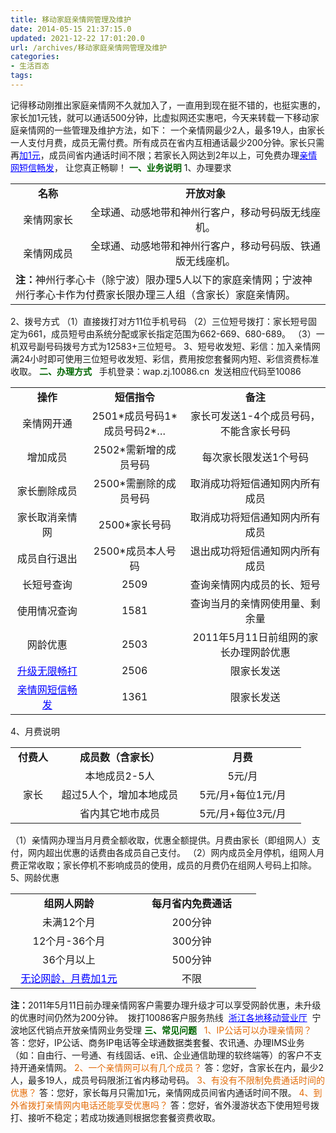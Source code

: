 ```yaml
---
title: 移动家庭亲情网管理及维护
date: 2014-05-15 21:37:15.0
updated: 2021-12-22 17:01:20.0
url: /archives/移动家庭亲情网管理及维护
categories: 
- 生活百态
tags: 
---
```


记得移动刚推出家庭亲情网不久就加入了，一直用到现在挺不错的，也挺实惠的，家长加1元钱，就可以通话500分钟，比虚拟网还实惠吧，今天来转载一下移动家庭亲情网的一些管理及维护方法，如下：
一个亲情网最少2人，最多19人，由家长一人支付月费，成员无需付费。所有成员在省内互相通话最少200分钟。家长只需再<a style="color: blue;" href="http://service.zj.10086.cn/yw/transact/queryFamilyNetCall.do?bid=8ac64baa3805e109013831ddb50701f5" target="_self">加1元</a>，成员间省内通话时间不限；若家长入网达到2年以上，可免费办理<a style="color: blue;" href="http://service.zj.10086.cn/yw/transact/familymessagesent.do?bid=8ac63d58431ec9d701431ecd48920001" target="_self">亲情网短信畅发</a>， 让您真正畅聊！
<strong><span style="color: #006400;">一、业务说明</span></strong>
1、办理要求
<table width="481" cellspacing="0" cellpadding="0">
<tbody>
<tr>
<td align="center" valign="middle" width="97"><strong>名称</strong></td>
<td align="center" valign="middle" width="353"><strong>开放对象</strong></td>
</tr>
<tr>
<td align="center" valign="middle" width="97">亲情网家长</td>
<td align="center" valign="middle" width="353">全球通、动感地带和神州行客户，移动号码版无线座机。</td>
</tr>
<tr>
<td align="center" valign="middle" width="97">亲情网成员</td>
<td align="center" valign="middle" width="353">全球通、动感地带和神州行客户，移动号码版、铁通版无线座机。</td>
</tr>
<tr>
<td colspan="2" valign="top" width="548"><strong>注：</strong>神州行孝心卡（除宁波）限办理5人以下的家庭亲情网；宁波神州行孝心卡作为付费家长限办理三人组（含家长）家庭亲情网。</td>
</tr>
</tbody>
</table>
2、拨号方式
（1）直接拨打对方11位手机号码
（2）三位短号拨打：家长短号固定为661，成员短号由系统分配或家长指定范围为662-669、680-689。
（3）一机双号副号码拨号方式为12583+三位短号。
3、短号收发短、彩信：加入亲情网满24小时即可使用三位短号收发短、彩信，费用按您套餐网内短、彩信资费标准收取。
<span style="color: #006400;"><strong>二、办理方式</strong></span>
<label><img src="http://service.zj.10086.cn/images/wsyyt.png" alt="" data-cke-saved-src="http://service.zj.10086.cn/images/wsyyt.png" /></label>
<label><img src="http://service.zj.10086.cn/images/zsyyt.png" alt="" data-cke-saved-src="http://service.zj.10086.cn/images/zsyyt.png" /></label>
手机登录：wap.zj.10086.cn
<label><img src="http://service.zj.10086.cn/images/dxyyt.png" alt="" data-cke-saved-src="http://service.zj.10086.cn/images/dxyyt.png" /></label>
<label>发送相应代码至10086</label>
<table width="667" cellspacing="0" cellpadding="0"><colgroup><col span="3" width="72" /></colgroup>
<tbody>
<tr>
<td align="center" valign="middle" width="138" height="0"><strong>操作</strong></td>
<td align="center" valign="middle" width="186" height="0"><strong>短信指令</strong></td>
<td align="center" valign="middle" width="279" height="0"><strong>备注</strong></td>
</tr>
<tr>
<td align="center" valign="middle" width="138" height="13">亲情网开通</td>
<td align="center" valign="middle" width="186">2501*成员号码1*成员号码2*…</td>
<td align="center" valign="middle" width="279">家长可发送1-4个成员号码，不能含家长号码</td>
</tr>
<tr>
<td align="center" valign="middle" width="138" height="13">增加成员</td>
<td align="center" valign="middle" width="186">2502*需新增的成员号码</td>
<td align="center" valign="middle" width="279">每次家长限发送1个号码</td>
</tr>
<tr>
<td align="center" valign="middle" width="138" height="13">家长删除成员</td>
<td align="center" valign="middle" width="186">2500*需删除的成员号码</td>
<td align="center" valign="middle" width="279">取消成功将短信通知网内所有成员</td>
</tr>
<tr>
<td align="center" valign="middle" width="138" height="13">家长取消亲情网</td>
<td align="center" valign="middle" width="186">2500*家长号码</td>
<td align="center" valign="middle" width="279">取消成功将短信通知网内所有成员</td>
</tr>
<tr>
<td align="center" valign="middle" width="138" height="13">成员自行退出</td>
<td align="center" valign="middle" width="186">2500*成员本人号码</td>
<td align="center" valign="middle" width="279">退出成功将短信通知网内所有成员</td>
</tr>
<tr>
<td align="center" valign="middle" width="138" height="13">长短号查询</td>
<td align="center" valign="middle" width="186">2509</td>
<td align="center" valign="middle" width="279">查询亲情网内成员的长、短号</td>
</tr>
<tr>
<td align="center" valign="middle" width="138" height="13">使用情况查询</td>
<td align="center" valign="middle" width="186">1581</td>
<td align="center" valign="middle" width="279">查询当月的亲情网使用量、剩余量</td>
</tr>
<tr>
<td align="center" valign="middle" width="138" height="13">网龄优惠</td>
<td align="center" valign="middle" width="186">2503</td>
<td align="center" valign="middle" width="279">2011年5月11日前组网的家长办理网龄优惠</td>
</tr>
<tr>
<td align="center" valign="middle" width="138"><a style="color: blue;" href="http://service.zj.10086.cn/yw/transact/queryFamilyNetCall.do?bid=8ac64baa3805e109013831ddb50701f5" target="_self">升级无限畅打</a></td>
<td align="center" valign="middle" width="186">2506</td>
<td align="center" valign="middle" width="279">限家长发送</td>
</tr>
<tr>
<td colspan="1" rowspan="1" align="center" valign="middle" width="138"><a style="color: blue;" href="http://service.zj.10086.cn/yw/transact/familymessagesent.do?bid=8ac63d58431ec9d701431ecd48920001" target="_self">亲情网短信畅发</a></td>
<td colspan="1" rowspan="1" align="center" valign="middle" width="186">1361</td>
<td colspan="1" rowspan="1" align="center" valign="middle" width="279">限家长发送</td>
</tr>
</tbody>
</table>
4、月费说明
<table width="375" cellspacing="0" cellpadding="0"><colgroup><col width="72" /><col width="206" /><col width="187" /></colgroup>
<tbody>
<tr>
<td align="center" valign="middle" width="40" height="17"><strong>付费人</strong></td>
<td align="center" valign="middle" width="149"><strong>成员数（含家长）</strong></td>
<td align="center" valign="middle" width="111"><strong>月费</strong></td>
</tr>
<tr>
<td rowspan="3" align="center" valign="middle" width="40" height="50">家长</td>
<td align="center" valign="middle" width="149">本地成员2-5人</td>
<td align="center" valign="middle" width="111">5元/月</td>
</tr>
<tr>
<td align="center" valign="middle" width="149" height="17">超过5人个，增加本地成员</td>
<td align="center" valign="middle" width="111">5元/月+每位1元/月</td>
</tr>
<tr>
<td align="center" valign="middle" width="149" height="17">省内其它地市成员</td>
<td align="center" valign="middle" width="111">5元/月+每位3元/月</td>
</tr>
</tbody>
</table>
（1）亲情网办理当月月费全额收取，优惠全额提供。月费由家长（即组网人）支付，网内超出优惠的话费由各成员自己支付。
（2）网内成员全月停机，组网人月费正常收取；家长停机不影响成员的使用，成员的月费仍在组网人号码上扣除。
5、网龄优惠
<table width="378" cellspacing="0" cellpadding="0"><colgroup><col width="142" /><col width="206" /></colgroup>
<tbody>
<tr>
<td align="center" valign="middle" width="171" height="16"><strong>组网人网龄</strong></td>
<td align="center" valign="middle" width="164"><strong>每月省内免费通话</strong></td>
</tr>
<tr>
<td align="center" valign="middle" width="171" height="16">未满12个月</td>
<td align="center" valign="middle" width="164">200分钟</td>
</tr>
<tr>
<td align="center" valign="middle" width="171" height="16">12个月-36个月</td>
<td align="center" valign="middle" width="164">300分钟</td>
</tr>
<tr>
<td align="center" valign="middle" width="171" height="16">36个月以上</td>
<td align="center" valign="middle" width="164">500分钟</td>
</tr>
<tr>
<td align="center" valign="middle" width="171" height="16"><a style="color: blue;" href="http://service.zj.10086.cn/yw/transact/queryFamilyNetCall.do?bid=8ac64baa3805e109013831ddb50701f5" target="_self">无论网龄，月费加1元</a></td>
<td align="center" valign="middle" width="164">不限</td>
</tr>
</tbody>
</table>
<strong>注：</strong>2011年5月11日前办理亲情网客户需要办理升级才可以享受网龄优惠，未升级的优惠时间仍然为200分钟。
<img src="http://service.zj.10086.cn/images/kffwrx.png" alt="" data-cke-saved-src="http://service.zj.10086.cn/images/kffwrx.png" />
<label>拨打10086客户服务热线</label>
<label><img src="http://service.zj.10086.cn/images/styyt.png" alt="" data-cke-saved-src="http://service.zj.10086.cn/images/styyt.png" /></label>
<a style="color: blue;" href="http://www.zj.10086.cn/10086/channel/index.html?id=st" target="_self">浙江各地移动营业厅</a>
<img src="http://service.zj.10086.cn/images/qtyt.jpg" alt="" data-cke-saved-src="http://service.zj.10086.cn/images/qtyt.jpg" />
宁波地区代销点开放亲情网业务受理
<span style="color: #006400;"><strong>三、常见问题</strong></span>
&nbsp;
<span style="color: #e36c09;">1、IP公话可以办理亲情网？</span>
答：您好，IP公话、商务IP电话等全球通数据类套餐、农讯通、办理IMS业务（如：自由行、一号通、有线固话、e讯、企业通信助理的软终端等）的客户不支持开通亲情网。
<span style="color: #e36c09;">2、一个亲情网可以有几个成员？</span>
答：您好，含家长在内，最少2人，最多19人，成员号码限浙江省内移动号码。
<span style="color: #e36c09;">3、有没有不限制免费通话时间的优惠？</span>
答：您好，家长每月只需加1元，亲情网成员间省内通话时间不限。
<span style="color: #e36c09;">4、到外省拨打亲情网内电话还能享受优惠吗？</span>
答：您好，省外漫游状态下使用短号拨打、接听不稳定；若成功拨通则根据您套餐资费收取。